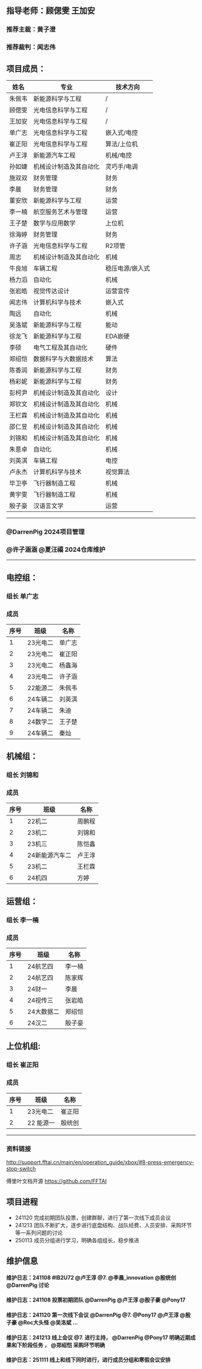  ## 指导老师：顾偲雯  王加安
### 推荐主裁：黄子澄
### 推荐裁判：闻志伟  

 ## 项目成员：
|姓名|专业|技术方向|
|---|---|---|
|朱佩韦|新能源科学与工程|/|
|顾偲雯|光电信息科学与工程|/|
|王加安|光电信息科学与工程|/|
|单广志|光电信息科学与工程|嵌入式/电控|
|崔正阳|光电信息科学与工程|算法/上位机|
|卢王淳|新能源汽车工程|机械/电控|
|孙如婕|机械设计制造及其自动化|灵巧手/电调|
|施双双|财务管理|财务|
|李晨|财务管理|财务|
|董安欣|新能源科学与工程|运营|
|李一楠|航空服务艺术与管理|运营|
|王子楚|数学与应用数学|上位机|
|徐海婷|财务管理|财务|
|许子涵|光电信息科学与工程|R2项管|
|周志|机械设计制造及其自动化|机械|
|牛良旭|车辆工程|稳压电源/嵌入式|
|杨力滔|自动化|机械|
|张岩皓|视觉传达设计|运营宣传|
|闻志伟|计算机科学与技术|嵌入式|
|陶远|自动化|机械|
|吴洛斌|新能源科学与工程|能动|
|徐龙飞|新能源科学与工程|EDA嵌硬|
|李硕|电气工程及其自动化|硬件|
|郑绍恺|数据科学与大数据技术|算法|
|陈香润|新能源科学与工程|财务|
|杨彩妮|新能源科学与工程|财务|
|彭柯尹|机械设计制造及其自动化|设计|
|郑钦文|机械设计制造及其自动化|机械|
|王栏霖|机械设计制造及其自动化|机械|
|邵仁昱|机械设计制造及其自动化|机械|
|刘锦和|机械设计制造及其自动化|机械|
|朱意卓|自动化|机械|
|刘英淇|车辆工程|电控|
|卢永杰|计算机科学与技术|视觉算法|
|毕卫亭|飞行器制造工程|机械|
|黄宇雯|飞行器制造工程|机械|
|殷子豪|汉语言文学|运营|
---

### @DarrenPig 2024项目管理

### @许子涵涵 @夏汪禧 2024仓库维护
---
## 电控组：
### 组长 单广志 
### 成员
|序号 |班级 | 名称  | 
|---|---|---|
| 1 |23光电二|单广志|
| 2 |23光电二|崔正阳|
| 3 |23光电二|杨鑫海|
| 4 |23光电二|许子涵|
| 5 |22能源二|朱佩韦|
| 6 |24车辆二|刘英淇|
| 7 |24车辆二|朱迪|
| 8 |24数学二|王子楚|
| 9 |24车辆二|秦灿|
## 机械组：
### 组长 刘锦和
### 成员
|序号 |班级 | 名称  | 
|---|---|---|
| 1 |22机二|周鹏程|
| 2 |23机二|刘锦和|
| 3 |23机三|陈恺鑫|
| 4 |24新能源汽车二|卢王淳|
| 5 | 23机二   |王栏霖 |
| 6 | 24机四   |方婷 |
## 运营组：
### 组长 李一楠 
### 成员
|序号 |班级 | 名称  | 
|---|---|---|
| 1 |24航艺四|李一楠|
| 2 |24航艺四|陈家辉|
| 3 |24财一|李晨|
| 4 |24视传三|张岩皓|
| 5 |24大数据二|郑绍恺|
| 6 |24汉二|殷子豪|
## 上位机组:
### 组长 崔正阳
### 成员
|序号 |班级 | 名称  | 
|---|---|---|
| 1 |23光电二|崔正阳|
| 2 |22 能源一|殷统创|
---

<p align="left"> 
<div align="left">
</p>

### 资料链接
http://support.fftai.cn/main/en/operation_guide/xbox/#8-press-emergency-stop-switch

傅里叶文档开源
https://github.com/FFTAI

## 项目进程

- 241120 完成初期团队投票，创建群聊，进行了第一次线下成员会议
- 241213 团队不断扩大，逐步进行底盘结构、战队经费、人员安排、采购环节等一系列问题的讨论
- 250113 成员分组进行学习，明确各组组长，稳步推进
## 维护信息

#### 维护日志：241108 #IB2U72  @卢王淳  @7.  @李晨_innovation  @殷统创  @DarrenPig 讨论
#### 维护日志：241108 投票初期团队 @DarrenPig  @卢王淳  @殷子豪  @Pony17 
#### 维护日志：241120 第一次线下会议 @DarrenPig @7. @Pony17 @卢王淳 @殷子豪 @Roc大头怪  @吴洛斌 ...
#### 维护日志：241213 线上会议 @7. 进行主持， @DarrenPig  @Pony17 明确近期成果和下阶段任务 ， @郑绍恺 采购环节明确
#### 维护日志：251111 线上和线下同时进行，进行成员分组和寒假会议安排